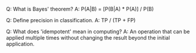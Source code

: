 Q: What is Bayes' theorem?
A: P(A|B) = [P(B|A) * P(A)] / P(B)

Q: Define precision in classification.
A: TP / (TP + FP)

Q: What does 'idempotent' mean in computing?
A: An operation that can be applied multiple times without changing the result beyond the initial application.
